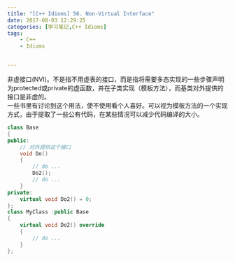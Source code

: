 ```yaml
---
title: "[C++ Idioms] 56. Non-Virtual Interface"
date: 2017-08-03 12:29:25
categories: [学习笔记,C++ Idioms]
tags:
    - C++
    - Idioms


---
```

非虚接口(NVI)。<!--more-->不是指不用虚表的接口，而是指将需要多态实现的一些步骤声明为protected或private的虚函数，并在子类实现（模板方法），而基类对外提供的接口是非虚的。  
一些书里有讨论到这个用法，使不使用看个人喜好。可以视为模板方法的一个实现方式，由于提取了一些公有代码，在某些情况可以减少代码编译的大小。  
```cpp
class Base
{
public:
	// 对外提供这个接口
	void Do()
	{
		// do ...
		Do2();
		// do ...
	}
private:
	virtual void Do2() = 0;
};
class MyClass :public Base
{
	virtual void Do2() override
	{
		// do ...
	}
};
```